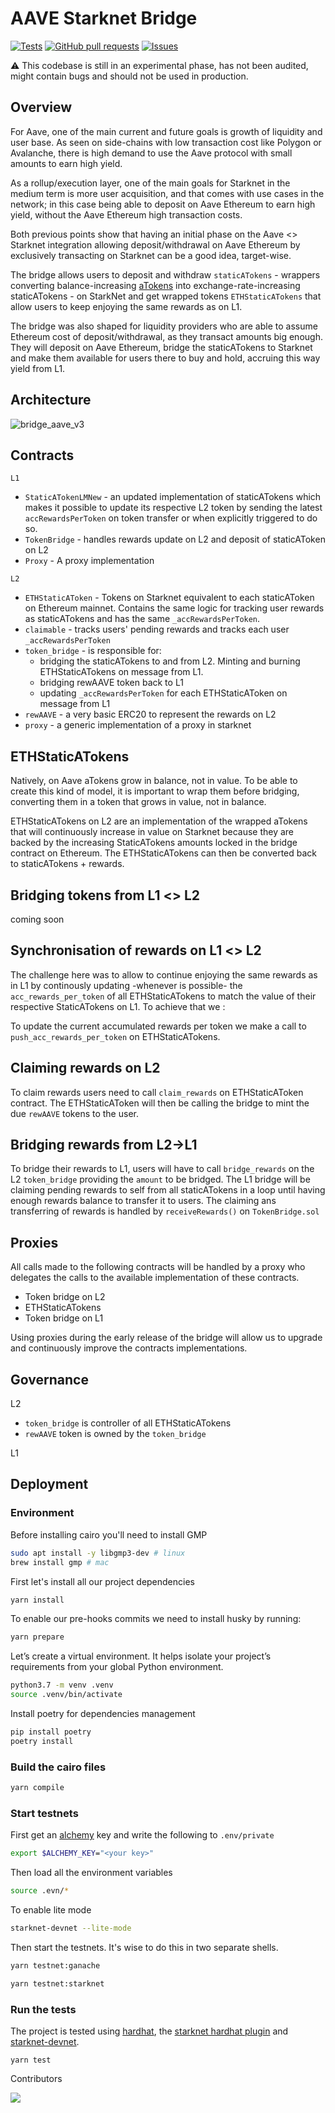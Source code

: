 


# AAVE Starknet Bridge

[![Tests](https://github.com/aave-starknet-project/aave-starknet-bridge/actions/workflows/ci.yml/badge.svg)](https://github.com/aave-starknet-project/aave-starknet-bridge/actions/workflows/ci.yml)
[![GitHub pull requests](https://img.shields.io/github/issues-pr/cdnjs/cdnjs.svg?style=flat)](https://github.com/aave-starknet-project/aave-starknet-bridge/pulls)
[![Issues](https://img.shields.io/github/issues-raw/tterb/PlayMusic.svg?maxAge=25000)](https://github.com/aave-starknet-project/aave-starknet-bridge/issues)


:warning: This codebase is still in an experimental phase, has not been audited, might contain bugs and should not be used in production.

## Overview

For Aave, one of the main current and future goals is growth of liquidity and user base. As seen on side-chains with low transaction cost like Polygon or Avalanche, there is high demand to use the Aave protocol with small amounts to earn high yield.

As a rollup/execution layer, one of the main goals for Starknet in the medium term is more user acquisition, and that comes with use cases in the network; in this case being able to deposit on Aave Ethereum to earn high yield, without the Aave Ethereum high transaction costs.

Both previous points show that having an initial phase on the Aave <> Starknet integration allowing deposit/withdrawal on Aave Ethereum by exclusively transacting on Starknet can be a good idea, target-wise.

The bridge allows users to deposit and withdraw `staticATokens` - wrappers converting balance-increasing [aTokens]( https://docs.aave.com/developers/tokens/atoken) into exchange-rate-increasing staticATokens - on StarkNet and get wrapped tokens `ETHStaticATokens` that allow users to keep enjoying the same rewards as on L1. 

The bridge was also shaped for liquidity providers who are able to assume Ethereum cost of deposit/withdrawal, as they transact amounts big enough. They will deposit on Aave Ethereum, bridge the staticATokens to Starknet and make them available for users there to buy and hold, accruing this way yield from L1. 

## Architecture


![bridge_aave_v3](https://user-images.githubusercontent.com/37840702/164996342-d6deb978-e850-401f-8fb1-f91a11474784.png)

## Contracts

`L1`
  * `StaticATokenLMNew` - an updated implementation of staticATokens which makes it possible to update its respective L2 token by sending the latest `accRewardsPerToken` on token transfer or when explicitly triggered to do so.
  *  `TokenBridge` -  handles rewards update on L2 and deposit of staticAToken on L2
  *  `Proxy` - A proxy implementation 

`L2`
  * `ETHStaticAToken` - Tokens on Starknet equivalent to each staticAToken on Ethereum mainnet. Contains the same logic for tracking user rewards as staticATokens and has the same `_accRewardsPerToken`.
  * `claimable` - tracks users' pending rewards and tracks each user `_accRewardsPerToken`
  * `token_bridge` - is responsible for:
    * bridging the staticATokens to and from L2. Minting and burning ETHStaticATokens on message from L1. 
    * bridging rewAAVE token back to L1
    * updating `_accRewardsPerToken` for each ETHStaticAToken on message from L1 
  * `rewAAVE` - a very basic ERC20 to represent the rewards on L2
  *  `proxy` - a generic implementation of a proxy in starknet

## ETHStaticATokens

Natively, on Aave aTokens grow in balance, not in value. To be able to create this kind of model, it is important to wrap them before bridging, converting them in a token that grows in value, not in balance.

ETHStaticATokens on L2 are an implementation of the wrapped aTokens that will continuously increase in value on Starknet because they are backed by the increasing StaticATokens amounts locked in the bridge contract on Ethereum. The ETHStaticATokens can then be converted back to staticATokens + rewards.

## Bridging tokens from L1 <> L2

coming soon

## Synchronisation of rewards on L1 <> L2

The challenge here was to allow to continue enjoying the same rewards as in L1 by continously updating -whenever is possible- the `acc_rewards_per_token` of all ETHStaticATokens to match the value of their respective StaticATokens on L1. To achieve that we : 


To update the current accumulated rewards per token we make a call to  `push_acc_rewards_per_token`  on ETHStaticATokens.

## Claiming rewards on L2


To claim rewards users need to call `claim_rewards` on ETHStaticAToken contract. The ETHStaticAToken will then be calling the bridge to mint the due `rewAAVE` tokens to the user.

## Bridging rewards from L2->L1

To bridge their rewards to L1, users will have to call `bridge_rewards` on the L2 `token_bridge` providing the `amount` to be bridged. The L1 bridge will be claiming pending rewards to self from all staticATokens in a loop until having enough rewards balance to transfer it to users. The claiming ans transferring of rewards is handled by `receiveRewards()` on `TokenBridge.sol`


## Proxies

All calls made to the following contracts will be handled by a proxy who delegates the calls to the available implementation of these contracts.
- Token bridge on L2 
- ETHStaticATokens 
- Token bridge on L1 

Using proxies during the early release of the bridge will allow us to upgrade and continuously improve the contracts implementations. 


## Governance

L2

* `token_bridge` is controller of all ETHStaticATokens
* `rewAAVE` token is owned by the `token_bridge`

L1
  

## Deployment 


### Environment

Before installing cairo you'll need to install GMP

```bash
sudo apt install -y libgmp3-dev # linux
brew install gmp # mac
```

First let's install all our project dependencies
```bash
yarn install
```

To enable our pre-hooks commits we need to install husky by running: 

```bash
yarn prepare
```

Let’s create a virtual environment. It helps isolate your project’s requirements from your global Python environment.

```bash
python3.7 -m venv .venv
source .venv/bin/activate
```
Install poetry for dependencies management

```bash
pip install poetry
poetry install
```

### Build the cairo files

```bash
yarn compile
```

### Start testnets

First get an [alchemy](https://www.alchemy.com/) key and write the following to
`.env/private`

```bash
export $ALCHEMY_KEY="<your key>"
```

Then load all the environment variables

```bash
source .evn/*
```
To enable lite mode

```bash
starknet-devnet --lite-mode
```


Then start the testnets. It's wise to do this in two separate shells.

```bash
yarn testnet:ganache
```

```bash
yarn testnet:starknet
```

### Run the tests
The project is tested using [hardhat](https://hardhat.org/), the [starknet
hardhat plugin](https://github.com/Shard-Labs/starknet-hardhat-plugin) and
[starknet-devnet](https://github.com/Shard-Labs/starknet-devnet).

```
yarn test
```

Contributors

<a href = "https://github.com/aave-starknet-project/aave-starknet-bridge/graphs/contributors">
<img src = "https://contrib.rocks/image?repo=aave-starknet-project/aave-starknet-bridge"/>
</a>


